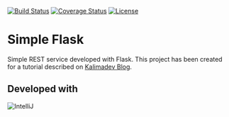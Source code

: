 [![Build Status](https://travis-ci.org/Kalimaha/simple_flask.svg?branch=master)](https://travis-ci.org/Kalimaha/simple_flask)
[![Coverage Status](https://coveralls.io/repos/Kalimaha/simple_flask/badge.svg)](https://coveralls.io/r/Kalimaha/simple_flask)
[![License](http://img.shields.io/:license-GPL2-green.svg)](http://doge.mit-license.org)

# Simple Flask
Simple REST service developed with Flask. This project has been created for a tutorial described on [Kalimadev Blog](http://wp.me/p61qQI-s).

Developed with 
--------------
![IntelliJ](http://www.jetbrains.com/idea/docs/logo_intellij_idea.png)
